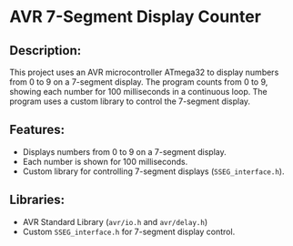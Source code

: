 # AVR 7-Segment Display Counter

## Description:
This project uses an AVR microcontroller ATmega32 to display numbers from 0 to 9 on a 7-segment display. The program counts from 0 to 9, showing each number for 100 milliseconds in a continuous loop. The program uses a custom library to control the 7-segment display.

## Features:
- Displays numbers from 0 to 9 on a 7-segment display.
- Each number is shown for 100 milliseconds.
- Custom library for controlling 7-segment displays (`SSEG_interface.h`).

## Libraries:
- AVR Standard Library (`avr/io.h` and `avr/delay.h`)
- Custom `SSEG_interface.h` for 7-segment display control.
